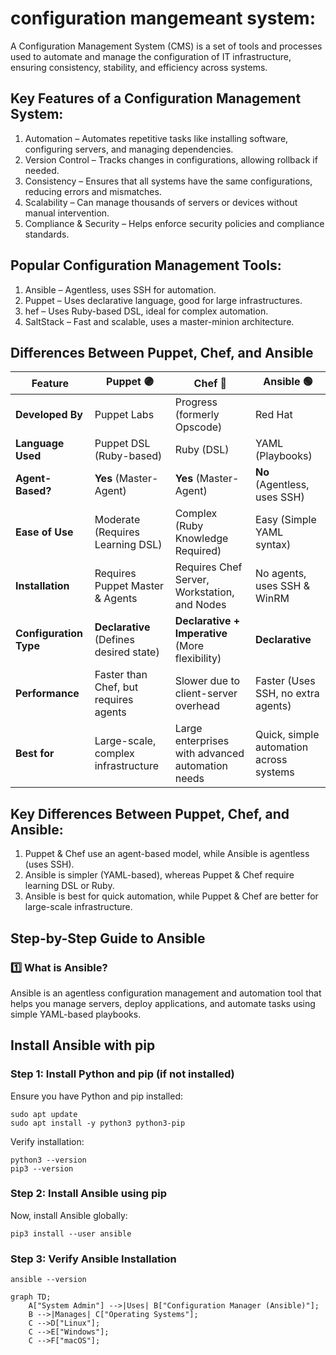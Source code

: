 # configuration mangemeant system:

A Configuration Management System (CMS) is a set of tools and processes used to automate and manage the configuration of IT infrastructure, ensuring consistency, stability, and efficiency across systems.

## Key Features of a Configuration Management System:

1. Automation – Automates repetitive tasks like installing software, configuring servers, and managing dependencies.
2. Version Control – Tracks changes in configurations, allowing rollback if needed.
3. Consistency – Ensures that all systems have the same configurations, reducing errors and mismatches.
4. Scalability – Can manage thousands of servers or devices without manual intervention.
5. Compliance & Security – Helps enforce security policies and compliance standards.

## Popular Configuration Management Tools:

1. Ansible – Agentless, uses SSH for automation.
2. Puppet – Uses declarative language, good for large infrastructures.
3. hef – Uses Ruby-based DSL, ideal for complex automation.
4. SaltStack – Fast and scalable, uses a master-minion architecture.


## Differences Between Puppet, Chef, and Ansible

| Feature           | Puppet 🟣 | Chef 🔴 | Ansible 🟢 |
|------------------|----------|--------|----------|
| **Developed By**  | Puppet Labs | Progress (formerly Opscode) | Red Hat |
| **Language Used** | Puppet DSL (Ruby-based) | Ruby (DSL) | YAML (Playbooks) |
| **Agent-Based?**  | **Yes** (Master-Agent) | **Yes** (Master-Agent) | **No** (Agentless, uses SSH) |
| **Ease of Use**   | Moderate (Requires Learning DSL) | Complex (Ruby Knowledge Required) | Easy (Simple YAML syntax) |
| **Installation**  | Requires Puppet Master & Agents | Requires Chef Server, Workstation, and Nodes | No agents, uses SSH & WinRM |
| **Configuration Type** | **Declarative** (Defines desired state) | **Declarative + Imperative** (More flexibility) | **Declarative** |
| **Performance**   | Faster than Chef, but requires agents | Slower due to client-server overhead | Faster (Uses SSH, no extra agents) |
| **Best for**      | Large-scale, complex infrastructure | Large enterprises with advanced automation needs | Quick, simple automation across systems |

## Key Differences Between Puppet, Chef, and Ansible:

1. Puppet & Chef use an agent-based model, while Ansible is agentless (uses SSH).
2. Ansible is simpler (YAML-based), whereas Puppet & Chef require learning DSL or Ruby.
3. Ansible is best for quick automation, while Puppet & Chef are better for large-scale infrastructure.

## Step-by-Step Guide to Ansible

### 1️⃣ What is Ansible?


Ansible is an agentless configuration management and automation tool that helps you manage servers, deploy applications, and automate tasks using simple YAML-based playbooks.

## Install Ansible with pip

###  Step 1: Install Python and pip (if not installed)

Ensure you have Python and pip installed:

```
sudo apt update
sudo apt install -y python3 python3-pip
```
Verify installation:

```
python3 --version
pip3 --version
```

### Step 2: Install Ansible using pip

Now, install Ansible globally:

```
pip3 install --user ansible
```
### Step 3: Verify Ansible Installation

```
ansible --version
```

```mermaid
graph TD;
    A["System Admin"] -->|Uses| B["Configuration Manager (Ansible)"];
    B -->|Manages| C["Operating Systems"];
    C -->D["Linux"];
    C -->E["Windows"];
    C -->F["macOS"];
